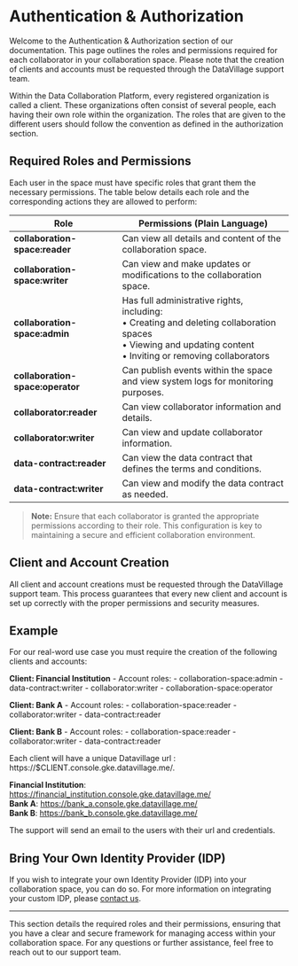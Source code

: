 # Authentication & Authorization

Welcome to the Authentication & Authorization section of our documentation. This page outlines the roles and permissions required for each collaborator in your collaboration space. Please note that the creation of clients and accounts must be requested through the DataVillage support team.

Within the Data Collaboration Platform, every registered organization is called a client. These organizations often consist of several people, each having their own role within the organization. The roles that are given to the different users should follow the convention as defined in the authorization section.

## Required Roles and Permissions

Each user in the space must have specific roles that grant them the necessary permissions. The table below details each role and the corresponding actions they are allowed to perform:

| Role                                   | Permissions (Plain Language)                                                                           |
|----------------------------------------|--------------------------------------------------------------------------------------------------------|
| **collaboration-space:reader**         | Can view all details and content of the collaboration space.                                         |
| **collaboration-space:writer**         | Can view and make updates or modifications to the collaboration space.                               |
| **collaboration-space:admin**          | Has full administrative rights, including: <br />• Creating and deleting collaboration spaces  <br />• Viewing and updating content  <br />• Inviting or removing collaborators  |
| **collaboration-space:operator**       | Can publish events within the space and view system logs for monitoring purposes.                      |
| **collaborator:reader**                | Can view collaborator information and details.                                                       |
| **collaborator:writer**                | Can view and update collaborator information.                                                        |
| **data-contract:reader**               | Can view the data contract that defines the terms and conditions.                                    |
| **data-contract:writer**               | Can view and modify the data contract as needed.                                                     |


> **Note:** Ensure that each collaborator is granted the appropriate permissions according to their role. This configuration is key to maintaining a secure and efficient collaboration environment.

## Client and Account Creation

All client and account creations must be requested through the DataVillage support team. This process guarantees that every new client and account is set up correctly with the proper permissions and security measures.

## Example

For our real-word use case you must require the creation of the following clients and accounts:

**Client: Financial Institution**
    - Account roles:
        - collaboration-space:admin
        - data-contract:writer
        - collaborator:writer
        - collaboration-space:operator

**Client: Bank A**
    - Account roles: 
        - collaboration-space:reader
        - collaborator:writer
        - data-contract:reader

**Client: Bank B**
    - Account roles:
        - collaboration-space:reader
        - collaborator:writer
        - data-contract:reader  
        

Each client will have a unique Datavillage url : https://$CLIENT.console.gke.datavillage.me/.  

**Financial Institution**: https://financial_institution.console.gke.datavillage.me/  
**Bank A**: https://bank_a.console.gke.datavillage.me/  
**Bank B**: https://bank_b.console.gke.datavillage.me/  

The support will send an email to the users with their url and credentials.

## Bring Your Own Identity Provider (IDP)

If you wish to integrate your own Identity Provider (IDP) into your collaboration space, you can do so. For more information on integrating your custom IDP, please [contact us](mailto:support@datavillage.com).

---

This section details the required roles and their permissions, ensuring that you have a clear and secure framework for managing access within your collaboration space. For any questions or further assistance, feel free to reach out to our support team.
